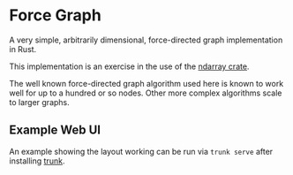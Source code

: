 # Force Graph

A very simple, arbitrarily dimensional, force-directed graph implementation in Rust.

This implementation is an exercise
in the use
of the [ndarray crate](https://docs.rs/ndarray/0.12.1/ndarray/index.html).

The well known force-directed graph algorithm used here
is known to work well for up to a hundred or so nodes.
Other more complex algorithms scale to larger graphs.

## Example Web UI

An example showing the layout working
can be run via `trunk serve`
after installing
[trunk](https://trunkrs.dev/).